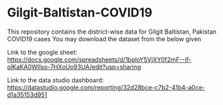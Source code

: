 # Gilgit-Baltistan-COVID19
This repository contains the district-wise data for Gilgit Baltistan, Pakistan COVID19 cases
You may download the dataset from the below given 

Link to the google sheet: https://docs.google.com/spreadsheets/d/1bploY5VjXY0f2mF--if-olKaKA0WIIso-7HXoUo93UA/edit?usp=sharing

Link to the data studio dashboard: https://datastudio.google.com/reporting/32d28bce-c7b2-41b4-a0ce-d1a35153d951
